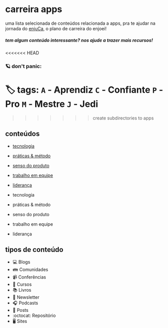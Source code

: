 # carreira apps

uma lista selecionada de conteúdos relacionada a apps, pra te ajudar na jornada do [enjuCa](https://enjuca.enjoei.com.br), o plano de carreira do enjoei!


##### _tem algum conteúdo interessante? nos ajude a trazer mais recursos!_

<<<<<<< HEAD

### :ringed_planet: don't panic:

:label: **tags:**
`A` - Aprendiz
`C` - Confiante
`P` - Pro
`M` - Mestre
`J` - Jedi
=======
>>>>>>> create subdirectories to apps

## conteúdos
- [tecnologia](https://github.com/enjoei/career/tree/master/apps/tecnologia)
- [práticas & método](https://github.com/enjoei/career/tree/master/apps/praticas%20%26%20metodo)
- [senso do produto](https://github.com/enjoei/career/tree/master/apps/senso%20do%20produto)
- [trabalho em equipe](https://github.com/enjoei/career/tree/master/apps/trabalho%20em%20equipe)
- [liderança](https://github.com/enjoei/career/tree/master/apps/lideranca)

- tecnologia
- práticas & método
- senso do produto
- trabalho em equipe
- liderança

## tipos de conteúdo
- :computer: Blogs
- :family: Comunidades
- :video_camera: Conferências
- :open_book: Cursos
- :books: Livros
- :newspaper: Newsletter
- :headphones: Podcasts
- :bookmark_tabs: Posts
- :octocat: Repositório
- :desktop_computer: Sites